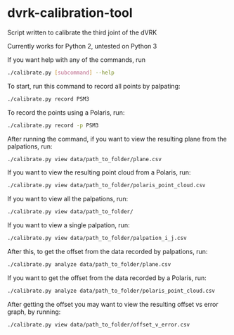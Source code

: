 # dvrk-calibration-tool

Script written to calibrate the third joint of the dVRK

Currently works for Python 2, untested on Python 3

If you want help with any of the commands, run
```bash
./calibrate.py [subcommand] --help
```

To start, run this command to record all points by palpating:
```bash
./calibrate.py record PSM3
```

To record the points using a Polaris, run:
```bash
./calibrate.py record -p PSM3
```

After running the command, if you want to view the resulting plane from the palpations, run:
```bash
./calibrate.py view data/path_to_folder/plane.csv
```

If you want to view the resulting point cloud from a Polaris, run:
```bash
./calibrate.py view data/path_to_folder/polaris_point_cloud.csv
```

If you want to view all the palpations, run:
```bash
./calibrate.py view data/path_to_folder/
```
If you want to view a single palpation, run:
```bash
./calibrate.py view data/path_to_folder/palpation_i_j.csv
```

After this, to get the offset from the data recorded by palpations, run:
```bash
./calibrate.py analyze data/path_to_folder/plane.csv
```

If you want to get the offset from the data recorded by a Polaris, run:
```bash
./calibrate.py analyze data/path_to_folder/polaris_point_cloud.csv
```

After getting the offset you may want to view the resulting offset vs error graph, by running:
```bash
./calibrate.py view data/path_to_folder/offset_v_error.csv
```
